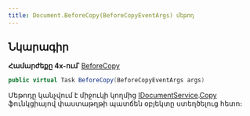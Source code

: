 ```yaml
---
title: Document.BeforeCopy(BeforeCopyEventArgs) մեթոդ
---
```


## Նկարագիր

**Համարժեքը 4x-ում՝** [BeforeCopy](https://armsoft.github.io/as4x-docs/HTM/ProgrGuide/ScriptProcs/BeforeCopy.html)

```c#
public virtual Task BeforeCopy(BeforeCopyEventArgs args)
```

Մեթոդը կանչվում է միջուկի կողմից [IDocumentService](../../services/IDocumentService.md).[Copy](../../services/IDocumentService/Copy.md) ֆունկցիայով փաստաթղթի պատճեն օբյեկտը ստեղծելուց հետո։

